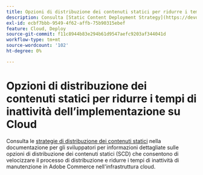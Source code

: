 ```yaml
---
title: Opzioni di distribuzione dei contenuti statici per ridurre i tempi di inattività dell’implementazione su Cloud
description: Consulta [Static Content Deployment Strategy](https://devdocs.magento.com/guides/v2.3/cloud/deploy/static-content-deployment.html) nella documentazione per gli sviluppatori per informazioni dettagliate sulle opzioni Scd (Static Content Deployment) che consentono di velocizzare il processo di distribuzione e ridurre i tempi di inattività per la manutenzione in Adobe Commerce sull’infrastruttura cloud.
exl-id: ecbf7bbb-9549-4f62-affb-75b90315ebef
feature: Cloud, Deploy
source-git-commit: f11c8944b83e294b61d9547aefc9203af344041d
workflow-type: tm+mt
source-wordcount: '102'
ht-degree: 0%

---
```


# Opzioni di distribuzione dei contenuti statici per ridurre i tempi di inattività dell’implementazione su Cloud

Consulta le [strategie di distribuzione dei contenuti statici](https://devdocs.magento.com/guides/v2.3/cloud/deploy/static-content-deployment.html) nella documentazione per gli sviluppatori per informazioni dettagliate sulle opzioni di distribuzione dei contenuti statici (SCD) che consentono di velocizzare il processo di distribuzione e ridurre i tempi di inattività di manutenzione in Adobe Commerce nell&#39;infrastruttura cloud.
